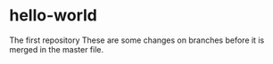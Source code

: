 # hello-world
The first repository
These are some changes on branches before it is merged in the master file.
